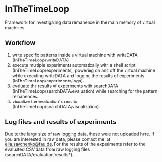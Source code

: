 # InTheTimeLoop
Framework for investigating data remanence in the main memory of virtual machines.

## Workflow
1. write specific patterns inside a virtual machine with writeDATA (InTheTimeLoop/writeDATA)
2. execute multiple experiments automatically with a shell script (InTheTimeLoop/experiments), powering on and off the virtual machine while executing writeDATA and logging the results of experiments (InTheTimeLoop/experiments/logs).
3. evaluate the results of experiments with searchDATA (InTheTimeLoop/searchDATA/evaluation) while searching for the pattern remanences.
4. visualize the evaluation´s results (InTheTimeLoop/searchDATA/visualization).

## Log files and results of experiments
Due to the large size of raw logging data, these were not uploaded here. If you are interested in raw data, please contact me: at ella.savchenko@fau.de. For the results of the experiments refer to the evaluated CSV data from raw logging files (searchDATA/evaluation/results*).
